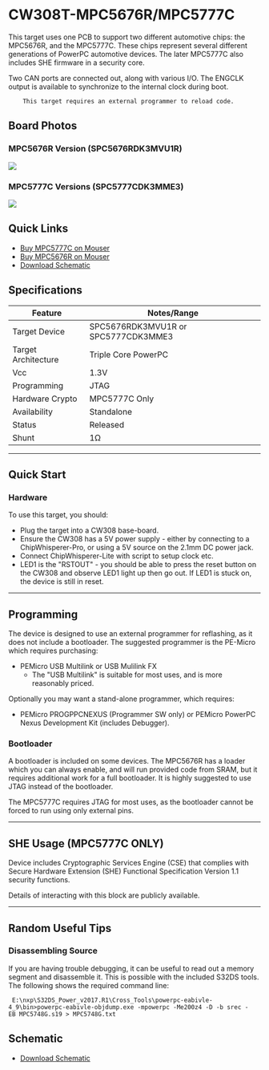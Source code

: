 # CW308T-MPC5676R/MPC5777C

This target uses one PCB to support two different automotive chips: the MPC5676R, and the MPC5777C. These chips represent several different generations of PowerPC automotive devices. The later MPC5777C also includes SHE firmware in a security core.

Two CAN ports are connected out, along with various I/O. The ENGCLK output is available to synchronize to the internal clock during boot.


```{warning}
    This target requires an external programmer to reload code.
```

## Board Photos

### MPC5676R Version (SPC5676RDK3MVU1R)
![](Images/NAE-CW308-MPC5676R_web.jpg)

### MPC5777C Versions (SPC5777CDK3MME3)
![](Images/NAE-CW308-MPC5777C_web.jpg)

## Quick Links

* [Buy MPC5777C on Mouser](https://www.mouser.com/Search/Refine?Keyword=NAE-CW308T-MPC5777C)
* [Buy MPC5676R on Mouser](https://www.mouser.com/Search/Refine?Keyword=NAE-CW308T-MPC5676R)
* [Download Schematic](https://github.com/newaetech/chipwhisperer-target-cw308t/raw/master/CW308T_MPC5Y/NAE-CW308T-MPC5Y.PDF)

## Specifications 

| Feature | Notes/Range |
|---------|----------|
| Target Device | SPC5676RDK3MVU1R or SPC5777CDK3MME3 |
| Target Architecture | Triple Core PowerPC |
| Vcc | 1.3V |
| Programming | JTAG |
| Hardware Crypto | MPC5777C Only |
| Availability | Standalone |
| Status | Released |
| Shunt | 1Ω |

---

## Quick Start

### Hardware

To use this target, you should:

* Plug the target into a CW308 base-board.
* Ensure the CW308 has a 5V power supply - either by connecting to a ChipWhisperer-Pro, or using a 5V source on the 2.1mm DC power jack.
* Connect ChipWhisperer-Lite with script to setup clock etc.
* LED1 is the "RSTOUT" - you should be able to press the reset button on the CW308 and observe LED1 light up then go out. If LED1 is stuck on, the device is still in reset.

---

## Programming

The device is designed to use an external programmer for reflashing, as
it does not include a bootloader. The suggested programmer is the PE-Micro which requires purchasing:

  - PEMicro USB Multilink or USB Mulilink FX
	  - The "USB Multilink" is suitable for most uses, and is more reasonably priced.

Optionally you may want a stand-alone programmer, which requires:
  - PEMicro PROGPPCNEXUS (Programmer SW only) or PEMicro PowerPC Nexus
    Development Kit (includes Debugger).

### Bootloader

A bootloader is included on some devices. The MPC5676R has a loader which you can always enable, and will run provided code from SRAM, but it requires additional work for a full bootloader. It is highly suggested to use JTAG instead of the bootloader.

The MPC5777C requires JTAG for most uses, as the bootloader cannot be forced to run using only external pins.

---

## SHE Usage (MPC5777C ONLY)

Device includes Cryptographic Services Engine (CSE) that complies with Secure Hardware Extension (SHE) Functional Specification Version 1.1 security functions.

Details of interacting with this block are publicly available.

---

## Random Useful Tips

### **Disassembling Source**

If you are having trouble debugging, it can be useful to read out a
memory segment and disassemble it. This is possible with the included
S32DS tools. The following shows the required command line:

` E:\nxp\S32DS_Power_v2017.R1\Cross_Tools\powerpc-eabivle-4_9\bin>powerpc-eabivle-objdump.exe -mpowerpc -Me200z4 -D -b srec -EB MPC5748G.s19 > MPC5748G.txt`

## Schematic

* [Download Schematic](https://github.com/newaetech/chipwhisperer-target-cw308t/raw/master/CW308T_MPC5Y/NAE-CW308T-MPC5Y.PDF)
